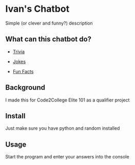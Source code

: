 # Ivan's Chatbot

Simple (or clever and funny?) description

## What can this chatbot do?

- [Trivia](#trivia)

- [Jokes](#jokes)

- [Fun Facts](#funfacts)

## Background

I made this for Code2College Elite 101 as a qualifier project

## Install

Just make sure you have python and random installed

## Usage

Start the program and enter your answers into the console